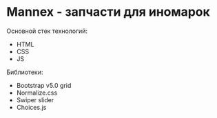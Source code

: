 <h1>Mannex - запчасти для иномарок</h1>
<p>Основной стек технологий:</p>
<ul>
  <li>HTML</li>
  <li>CSS</li>
  <li>JS</li>
</ul>
<p>Библиотеки:<p>
<ul>
  <li>Bootstrap v5.0 grid</li>
  <li>Normalize.css</li>
  <li>Swiper slider</li>
  <li>Choices.js</li>
</ul>
